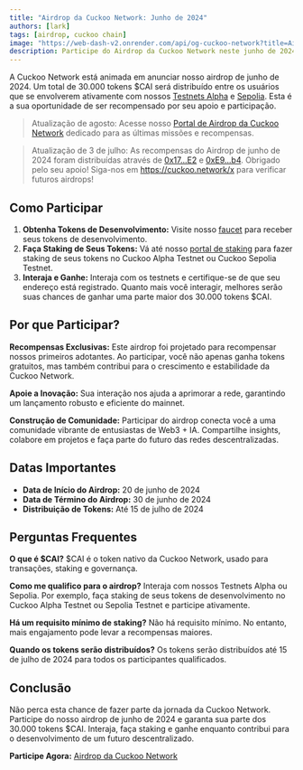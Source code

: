 ```yaml
---
title: "Airdrop da Cuckoo Network: Junho de 2024"
authors: [lark]
tags: [airdrop, cuckoo chain]
image: "https://web-dash-v2.onrender.com/api/og-cuckoo-network?title=Airdrop%20da%20Cuckoo%20Network:%20Junho%20de%202024"
description: Participe do Airdrop da Cuckoo Network neste junho de 2024. Interaja com nossos Testnets Alpha e Sepolia para ganhar sua parte de 30.000 tokens $CAI. Não perca!
---
```


A Cuckoo Network está animada em anunciar nosso airdrop de junho de 2024. Um total de 30.000 tokens $CAI será distribuído entre os usuários que se envolverem ativamente com nossos [Testnets Alpha](https://scan.cuckoo.network/) e [Sepolia](https://testnet-scan.cuckoo.network/). Esta é a sua oportunidade de ser recompensado por seu apoio e participação.

> Atualização de agosto: Acesse nosso [Portal de Airdrop da Cuckoo Network](https://cuckoo.network/portal/airdrop) dedicado para as últimas missões e recompensas.

> Atualização de 3 de julho: As recompensas do Airdrop de junho de 2024 foram distribuídas através de [0x17...E2](https://scan.cuckoo.network/address/0x17Ee826fB6E9Cf7Bc1433a50215A62Ff49999CE2) e [0xE9...b4](https://scan.cuckoo.network/address/0xE92f753D70B650424677B206Afd616A895D32eb4). Obrigado pelo seu apoio! Siga-nos em https://cuckoo.network/x para verificar futuros airdrops!

## Como Participar

1. **Obtenha Tokens de Desenvolvimento:** Visite nosso [faucet](https://cuckoo.network/portal/faucet/) para receber seus tokens de desenvolvimento.
2. **Faça Staking de Seus Tokens:** Vá até nosso [portal de staking](https://cuckoo.network/portal/staking/testnet) para fazer staking de seus tokens no Cuckoo Alpha Testnet ou Cuckoo Sepolia Testnet.
3. **Interaja e Ganhe:** Interaja com os testnets e certifique-se de que seu endereço está registrado. Quanto mais você interagir, melhores serão suas chances de ganhar uma parte maior dos 30.000 tokens $CAI.

## Por que Participar?

**Recompensas Exclusivas:** Este airdrop foi projetado para recompensar nossos primeiros adotantes. Ao participar, você não apenas ganha tokens gratuitos, mas também contribui para o crescimento e estabilidade da Cuckoo Network.

**Apoie a Inovação:** Sua interação nos ajuda a aprimorar a rede, garantindo um lançamento robusto e eficiente do mainnet.

**Construção de Comunidade:** Participar do airdrop conecta você a uma comunidade vibrante de entusiastas de Web3 + IA. Compartilhe insights, colabore em projetos e faça parte do futuro das redes descentralizadas.

## Datas Importantes

- **Data de Início do Airdrop:** 20 de junho de 2024
- **Data de Término do Airdrop:** 30 de junho de 2024
- **Distribuição de Tokens:** Até 15 de julho de 2024

## Perguntas Frequentes

**O que é $CAI?** $CAI é o token nativo da Cuckoo Network, usado para transações, staking e governança.

**Como me qualifico para o airdrop?** Interaja com nossos Testnets Alpha ou Sepolia. Por exemplo, faça staking de seus tokens de desenvolvimento no Cuckoo Alpha Testnet ou Sepolia Testnet e participe ativamente.

**Há um requisito mínimo de staking?** Não há requisito mínimo. No entanto, mais engajamento pode levar a recompensas maiores.

**Quando os tokens serão distribuídos?** Os tokens serão distribuídos até 15 de julho de 2024 para todos os participantes qualificados.

## Conclusão

Não perca esta chance de fazer parte da jornada da Cuckoo Network. Participe do nosso airdrop de junho de 2024 e garanta sua parte dos 30.000 tokens $CAI. Interaja, faça staking e ganhe enquanto contribui para o desenvolvimento de um futuro descentralizado.

**Participe Agora:** [Airdrop da Cuckoo Network](https://cuckoo.network/portal/faucet/)